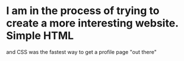 # I am in the process of trying to create a more interesting website.  Simple HTML
and CSS was the fastest way to get a profile page "out there"
